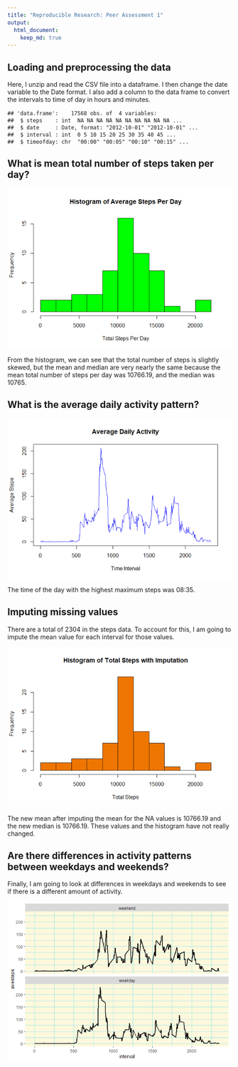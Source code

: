 ```yaml
---
title: "Reproducible Research: Peer Assessment 1"
output: 
  html_document:
    keep_md: true
---
```


## Loading and preprocessing the data
Here, I unzip and read the CSV file into a dataframe. I then change the date variable to the Date format. I also add a column to the data frame to convert the intervals to time of day in hours and minutes.

```
## 'data.frame':	17568 obs. of  4 variables:
##  $ steps    : int  NA NA NA NA NA NA NA NA NA NA ...
##  $ date     : Date, format: "2012-10-01" "2012-10-01" ...
##  $ interval : int  0 5 10 15 20 25 30 35 40 45 ...
##  $ timeofday: chr  "00:00" "00:05" "00:10" "00:15" ...
```


## What is mean total number of steps taken per day?

![](PA1_template_files/figure-html/unnamed-chunk-2-1.png)<!-- -->

From the histogram, we can see that the total number of steps is slightly skewed, but the mean and median are very nearly the same because the mean total number of steps per day was 10766.19, and the median was 10765.

## What is the average daily activity pattern?

![](PA1_template_files/figure-html/unnamed-chunk-3-1.png)<!-- -->

The time of the day with the highest maximum steps was 08:35.

## Imputing missing values



There are a total of 2304 in the steps data. To account for this, I am going to impute the mean value for each interval for those values.

![](PA1_template_files/figure-html/unnamed-chunk-5-1.png)<!-- -->

The new mean after imputing the mean for the NA values is 10766.19 and the new median is 10766.19. These values and the histogram have not really changed.

## Are there differences in activity patterns between weekdays and weekends?

Finally, I am going to look at differences in weekdays and weekends to see if there is a different amount of activity.

![](PA1_template_files/figure-html/unnamed-chunk-6-1.png)<!-- -->

